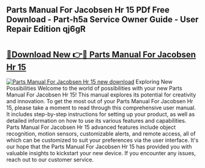 ## Parts Manual For Jacobsen Hr 15 PDf Free Download - Part-h5a Service Owner Guide - User Repair Edition qj6gR

# <h2><a href="http://bc48044.oget.top/?id=Parts+Manual+For+Jacobsen+Hr+15">🔗Download New 👉🔴 Parts Manual For Jacobsen Hr 15</a></h2>

[![Parts Manual For Jacobsen Hr 15 new download](https://i.imgur.com/5g1atiW.png)](http://bc48044.oget.top/?id=Parts+Manual+For+Jacobsen+Hr+15)
Exploring New Possibilities Welcome to the world of possibilities with your new Parts Manual For Jacobsen Hr 15! This manual explores its potential for creativity and innovation. To get the most out of your Parts Manual For Jacobsen Hr 15, please take a moment to read through this comprehensive user manual. It includes step-by-step instructions for setting up your product, as well as detailed information on how to use its various features and capabilities. Parts Manual For Jacobsen Hr 15 advanced features include object recognition, motion sensors, customizable alerts, and remote access, all of which can be customized to suit your preferences via the user interface. It's our hope that the Parts Manual For Jacobsen Hr 15 has provided you with valuable insights to kickstart your new device. If you encounter any issues, reach out to our customer service.
